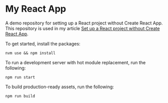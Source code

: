 # My React App

A demo repository for setting up a React project without Create React App. This repository is used in my article [Set up a React project without Create React App](https://pkim.me/set-up-a-react-project-without-create-react-app/).

To get started, install the packages:

```
nvm use && npm install
```

To run a development server with hot module replacement, run the following:

```
npm run start
```

To build production-ready assets, run the following:

```
npm run build
```
